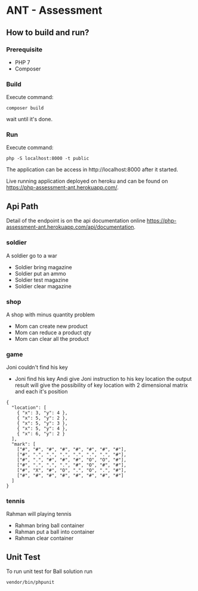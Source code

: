 # ANT - Assessment

## How to build and run?

### Prerequisite
* PHP 7
* Composer

### Build

Execute command: 

    composer build

wait until it's done.

### Run

Execute command:

    php -S localhost:8000 -t public
    
The application can be access in http://localhost:8000 after it started.
    
Live running application deployed on heroku and can be found on https://php-assessment-ant.herokuapp.com/.

## Api Path

Detail of the endpoint is on the api documentation online https://php-assessment-ant.herokuapp.com/api/documentation.

### soldier

A soldier go to a war
- Soldier bring magazine
- Soldier put an ammo
- Soldier test magazine
- Soldier clear magazine

### shop

A shop with minus quantity problem
- Mom can create new product
- Mom can reduce a product qty
- Mom can clear all the product

### game

Joni couldn't find his key
- Joni find his key
Andi give Joni instruction to his key location
the output result will give the possibility of key location with 2 dimensional matrix and each it's position

```
{
  "location": [
    { "x": 3, "y": 4 },
    { "x": 5, "y": 2 },
    { "x": 5, "y": 3 },
    { "x": 5, "y": 4 },
    { "x": 6, "y": 2 }
  ],
  "mark": [
    ["#", "#", "#", "#", "#", "#", "#", "#"],
    ["#", ".", ".", ".", ".", ".", ".", "#"],
    ["#", ".", "#", "#", "#", "O", "O", "#"],
    ["#", ".", ".", ".", "#", "O", "#", "#"],
    ["#", "X", "#", "O", ".", "O", ".", "#"],
    ["#", "#", "#", "#", "#", "#", "#", "#"]
  ]
}
```

### tennis

Rahman will playing tennis
- Rahman bring ball container
- Rahman put a ball into container
- Rahman clear container

## Unit Test

To run unit test for Ball solution run

```
vendor/bin/phpunit
```
